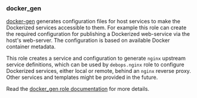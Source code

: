 ### docker_gen

[docker-gen](https://github.com/jwilder/docker-gen) generates
configuration files for host services to make the Dockerized services
accessible to them. For example this role can create the required
configuration for publishing a Dockerized web-service via the host's
web-server. The configuration is based on available Docker container
metadata.

This role creates a service and configuration to generate `nginx`
upstream service definitions, which can be used by `debops.nginx` role
to configure Dockerized services, either local or remote, behind an
`nginx` reverse proxy. Other services and templates might be provided in
the future.

Read the [docker_gen role documentation](https://docs.debops.org/en/master/ansible/roles/docker_gen/) for more details.
